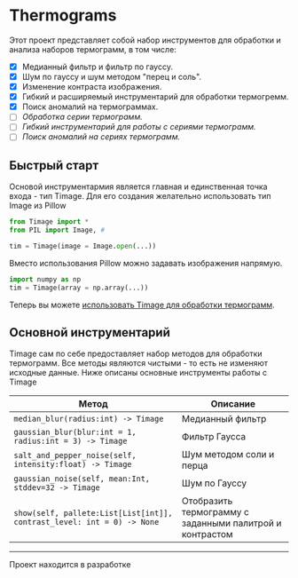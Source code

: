 # Thermograms

Этот проект представляет собой набор инструментов для обработки и анализа наборов термограмм, в том числе:

- [x] Медианный фильтр и фильтр по гауссу.
- [x] Шум по гауссу и шум методом "перец и соль".
- [x] Изменение контраста изображения.
- [x] Гибкий и расширяемый инструментарий для обработки термогремм.
- [x] Поиск аномалий на термограммах.
- [ ] _Обработка серии термограмм._
- [ ] _Гибкий инструментарий для работы с сериями термограмм._
- [ ] _Поиск аномалий на сериях термограмм._

## Быстрый старт

Основой инструментармия является главная и единственная точка входа - тип Timage. Для его создания желательно использовать тип Image из Pillow

```python
from Timage import *
from PIL import Image, #

tim = Timage(image = Image.open(...))
```

Вместо использования Pillow можно задавать изображения напрямую.

```python
import numpy as np
tim = Timage(array = np.array(...))
```

Теперь вы можете [использовать Timage для обработки термограмм](./main.ipynb).

## Основной инструментарий

Timage сам по себе предоставляет набор методов для обработки термограмм. Все методы являются чистыми - то есть не изменяют исходные данные. Ниже описаны основные инструменты работы с Timage

| Метод                                                                  | Описание                                                 |
| ---------------------------------------------------------------------- | -------------------------------------------------------- |
| `median_blur(radius:int) -> Timage`                                    | Медианный фильтр                                         |
| `gaussian_blur(blur:int = 1, radius:int = 3) -> Timage`                | Фильтр Гаусса                                            |
| `salt_and_pepper_noise(self, intensity:float) -> Timage`               | Шум методом соли и перца                                 |
| `gaussian_noise(self, mean:Int, stddev=32 -> Timage`                   | Шум по Гауссу                                            |
| `show(self, pallete:List[List[int]], contrast_level: int = 0) -> None` | Отобразить термограмму с заданными палитрой и контрастом |

---

Проект находится в разработке
